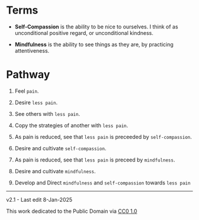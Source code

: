 ﻿# Terms

* **Self-Compassion** is the ability to be nice to ourselves. I think of as unconditional positive regard, or unconditional kindness.

* **Mindfulness** is the ability to see things as they are, by practicing attentiveness.

# Pathway

1. Feel `pain`.

1. Desire `less pain`.

1. See others with `less pain`.

1. Copy the strategies of another with `less pain`.

1. As pain is reduced, see that `less pain` is preceeded by `self-compassion`.
 
1. Desire and cultivate `self-compassion`.

1. As pain is reduced, see that `less pain` is preceed by `mindfulness`.

1. Desire and cultivate `mindfulness`.

1. Develop and Direct `mindfulness` and `self-compassion` towards `less pain`

-----

v2.1 - Last edit 8-Jan-2025

This work dedicated to the Public Domain via [CC0 1.0](https://creativecommons.org/publicdomain/zero/1.0/)
